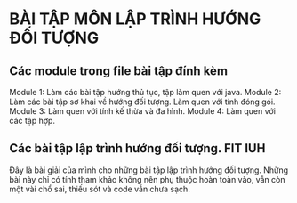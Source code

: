 # BÀI TẬP MÔN LẬP TRÌNH HƯỚNG ĐỐI TƯỢNG
## Các module trong file bài tập đính kèm
Module 1: Làm các bài tập hướng thủ tục, tập làm quen với java.
Module 2: Làm các bài tập sơ khai về hướng đối tượng. Làm quen với tính đóng gói.
Module 3: Làm quen với tính kế thừa và đa hình.
Module 4: Làm quen với các tập hợp.
## Các bài tập lập trình hướng đối tượng. FIT IUH
Đây là bài giải của mình cho những bài tập lập trình hướng đối tượng.
Những bài này chỉ có tính tham khảo không nên phụ thuộc hoàn toàn vào, vẫn còn một vài chổ sai, thiếu sót và code vẫn chưa sạch.